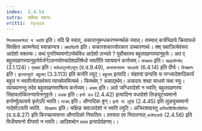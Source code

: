 ```yaml
---
index:  2.4.54
sutra:  चक्षिङः ख्याञ्
vritti:  nyasa
---
```


`नित्यमात्मनेपदं न भवति` इति। यदि हि स्यात्, अकारानुबन्धकरणमनर्थकं स्यात्। तस्मात् कर्त्रभिप्राये क्रियाफले विवक्षित आत्मनेपदं स्यान्नान्यत्र।
`क्शादिरपि` इति। ककारशकारयोरकार उच्चारणार्थः। क्श् ख्याञित्येवंरूप आदेशो वक्तव्यः। कथं पुनरिष्यमाणोऽप्येवंविध आदेशो लभ्यते ? पूर्वोक्तस्य बहुलग्रहणस्यानुवृत्तेः। अत ए बहुलग्रहणस्यानुवृत्तेर्वर्जनेऽसनयोश्चादेशप्रतिषेधो भवतीति व्याख्यानं कर्त्तव्यम्।
`संचक्ष्या` इति। `ऋहलोर्ण्यत्` (3.1.124)।
`नृचक्षा` इति। `सर्वधातुभ्योऽसुन्` (द.उ.9.49), `अत्वसन्तस्य चाधातोः` (6.4.14) इति दीर्घः। `विचक्षणः` इति। `कृत्यल्युटो बहुलम्` (3.3.113) इति कर्त्तरि ल्युट्।
`बहुलम्` इत्यादि। संज्ञायां छन्दसि च जग्ध्यादेशादिकार्यं बहुलं न भवतीत्येतदर्थरूपं व्याख्येयमित्यर्थः। किमर्थम् ? अन्नाद्यर्थम्। अन्नादयः शब्दा साधवो यथा स्युः। व्याख्यानन्तु तदेव बहुलग्रहणमाश्रित्य कर्त्तव्यम्। `अन्नम्` इति। अदो जग्धिरादेशो न भवति; बहुलग्रहणस्य सिंहावलोकितन्यायेनानुवृत्तेः। `वधक` इति। `हनो वध` (2.4.42) इत्यादिना वधादेशो लिङ्युटच्यमानो हन्तेर्ण्वुल्प्रत्यये कृतेऽपि भवति। `गात्रम्` इति। औणादिकः ष्ट्रन्। `इणो गा लुङि` (2.4.45) इति लुङ्युच्यमानो गादेशोऽत्रापि भवति. ` विचक्षणः` इति। चक्षिङ ख्याञादेशो न भवति ल्युटि। अजिरशब्दस्तु `अजिरशिशिरशिथिर` (द.उ.8.27) इति किरच्प्रत्ययान्त औणादिको निपातितः। तस्यात एव निपातनात् `अजेघञपोः` (2.4.56) इति विधीयमानो वीभावो न भवति। आदिशब्देन `प्रघस` इत्यादेर्ग्रहणम्।।

